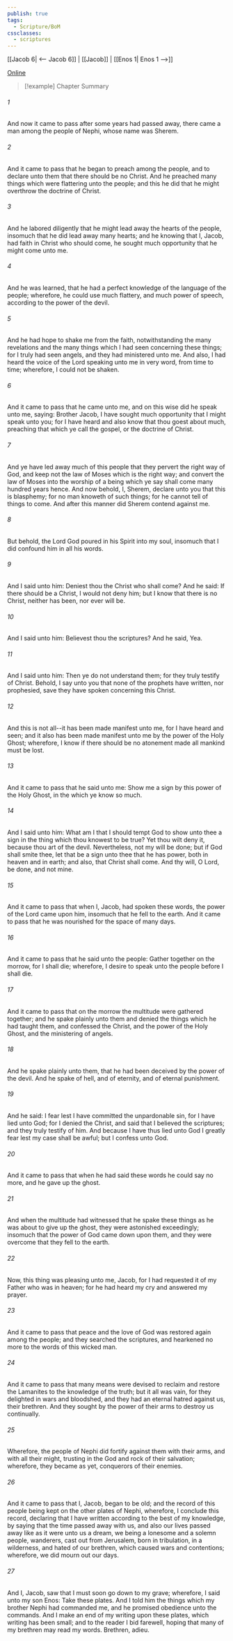 ```yaml
---
publish: true
tags:
  - Scripture/BoM
cssclasses:
  - scriptures
---
```

[[Jacob 6| <-- Jacob 6]] | [[Jacob]] | [[Enos 1| Enos 1 -->]]

[Online](https://churchofjesuschrist.org/study/scriptures/bofm/jacob/7?lang=eng)

>[!example] Chapter Summary
>
###### 1
And now it came to pass after some years had passed away, there came a man among the people of Nephi, whose name was Sherem.
###### 2
And it came to pass that he began to preach among the people, and to declare unto them that there should be no Christ. And he preached many things which were flattering unto the people; and this he did that he might overthrow the doctrine of Christ.
###### 3
And he labored diligently that he might lead away the hearts of the people, insomuch that he did lead away many hearts; and he knowing that I, Jacob, had faith in Christ who should come, he sought much opportunity that he might come unto me.
###### 4
And he was learned, that he had a perfect knowledge of the language of the people; wherefore, he could use much flattery, and much power of speech, according to the power of the devil.
###### 5
And he had hope to shake me from the faith, notwithstanding the many revelations and the many things which I had seen concerning these things; for I truly had seen angels, and they had ministered unto me. And also, I had heard the voice of the Lord speaking unto me in very word, from time to time; wherefore, I could not be shaken.
###### 6
And it came to pass that he came unto me, and on this wise did he speak unto me, saying: Brother Jacob, I have sought much opportunity that I might speak unto you; for I have heard and also know that thou goest about much, preaching that which ye call the gospel, or the doctrine of Christ.
###### 7
And ye have led away much of this people that they pervert the right way of God, and keep not the law of Moses which is the right way; and convert the law of Moses into the worship of a being which ye say shall come many hundred years hence. And now behold, I, Sherem, declare unto you that this is blasphemy; for no man knoweth of such things; for he cannot tell of things to come. And after this manner did Sherem contend against me.
###### 8
But behold, the Lord God poured in his Spirit into my soul, insomuch that I did confound him in all his words.
###### 9
And I said unto him: Deniest thou the Christ who shall come? And he said: If there should be a Christ, I would not deny him; but I know that there is no Christ, neither has been, nor ever will be.
###### 10
And I said unto him: Believest thou the scriptures? And he said, Yea.
###### 11
And I said unto him: Then ye do not understand them; for they truly testify of Christ. Behold, I say unto you that none of the prophets have written, nor prophesied, save they have spoken concerning this Christ.
###### 12
And this is not all--it has been made manifest unto me, for I have heard and seen; and it also has been made manifest unto me by the power of the Holy Ghost; wherefore, I know if there should be no atonement made all mankind must be lost.
###### 13
And it came to pass that he said unto me: Show me a sign by this power of the Holy Ghost, in the which ye know so much.
###### 14
And I said unto him: What am I that I should tempt God to show unto thee a sign in the thing which thou knowest to be true? Yet thou wilt deny it, because thou art of the devil. Nevertheless, not my will be done; but if God shall smite thee, let that be a sign unto thee that he has power, both in heaven and in earth; and also, that Christ shall come. And thy will, O Lord, be done, and not mine.
###### 15
And it came to pass that when I, Jacob, had spoken these words, the power of the Lord came upon him, insomuch that he fell to the earth. And it came to pass that he was nourished for the space of many days.
###### 16
And it came to pass that he said unto the people: Gather together on the morrow, for I shall die; wherefore, I desire to speak unto the people before I shall die.
###### 17
And it came to pass that on the morrow the multitude were gathered together; and he spake plainly unto them and denied the things which he had taught them, and confessed the Christ, and the power of the Holy Ghost, and the ministering of angels.
###### 18
And he spake plainly unto them, that he had been deceived by the power of the devil. And he spake of hell, and of eternity, and of eternal punishment.
###### 19
And he said: I fear lest I have committed the unpardonable sin, for I have lied unto God; for I denied the Christ, and said that I believed the scriptures; and they truly testify of him. And because I have thus lied unto God I greatly fear lest my case shall be awful; but I confess unto God.
###### 20
And it came to pass that when he had said these words he could say no more, and he gave up the ghost.
###### 21
And when the multitude had witnessed that he spake these things as he was about to give up the ghost, they were astonished exceedingly; insomuch that the power of God came down upon them, and they were overcome that they fell to the earth.
###### 22
Now, this thing was pleasing unto me, Jacob, for I had requested it of my Father who was in heaven; for he had heard my cry and answered my prayer.
###### 23
And it came to pass that peace and the love of God was restored again among the people; and they searched the scriptures, and hearkened no more to the words of this wicked man.
###### 24
And it came to pass that many means were devised to reclaim and restore the Lamanites to the knowledge of the truth; but it all was vain, for they delighted in wars and bloodshed, and they had an eternal hatred against us, their brethren. And they sought by the power of their arms to destroy us continually.
###### 25
Wherefore, the people of Nephi did fortify against them with their arms, and with all their might, trusting in the God and rock of their salvation; wherefore, they became as yet, conquerors of their enemies.
###### 26
And it came to pass that I, Jacob, began to be old; and the record of this people being kept on the other plates of Nephi, wherefore, I conclude this record, declaring that I have written according to the best of my knowledge, by saying that the time passed away with us, and also our lives passed away like as it were unto us a dream, we being a lonesome and a solemn people, wanderers, cast out from Jerusalem, born in tribulation, in a wilderness, and hated of our brethren, which caused wars and contentions; wherefore, we did mourn out our days.
###### 27
And I, Jacob, saw that I must soon go down to my grave; wherefore, I said unto my son Enos: Take these plates. And I told him the things which my brother Nephi had commanded me, and he promised obedience unto the commands. And I make an end of my writing upon these plates, which writing has been small; and to the reader I bid farewell, hoping that many of my brethren may read my words. Brethren, adieu.



